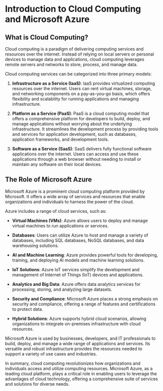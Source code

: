 # Introduction to Cloud Computing and Microsoft Azure

## What is Cloud Computing?

Cloud computing is a paradigm of delivering computing services and resources over the internet. Instead of relying on local servers or personal devices to manage data and applications, cloud computing leverages remote servers and networks to store, process, and manage data.

Cloud computing services can be categorized into three primary models:

1. **Infrastructure as a Service (IaaS)**: IaaS provides virtualized computing resources over the internet. Users can rent virtual machines, storage, and networking components on a pay-as-you-go basis, which offers flexibility and scalability for running applications and managing infrastructure.

2. **Platform as a Service (PaaS)**: PaaS is a cloud computing model that offers a comprehensive platform for developers to build, deploy, and manage applications without worrying about the underlying infrastructure. It streamlines the development process by providing tools and services for application development, such as databases, application frameworks, and development tools.

3. **Software as a Service (SaaS)**: SaaS delivers fully functional software applications over the internet. Users can access and use these applications through a web browser without needing to install or maintain any software on their local devices.

## The Role of Microsoft Azure

Microsoft Azure is a prominent cloud computing platform provided by Microsoft. It offers a wide array of services and resources that enable organizations and individuals to harness the power of the cloud.

Azure includes a range of cloud services, such as:

- **Virtual Machines (VMs)**: Azure allows users to deploy and manage virtual machines to run applications or services.

- **Databases**: Users can utilize Azure to host and manage a variety of databases, including SQL databases, NoSQL databases, and data warehousing solutions.

- **AI and Machine Learning**: Azure provides powerful tools for developing, training, and deploying AI models and machine learning solutions.

- **IoT Solutions**: Azure IoT services simplify the development and management of Internet of Things (IoT) devices and applications.

- **Analytics and Big Data**: Azure offers data analytics services for processing, storing, and analyzing large datasets.

- **Security and Compliance**: Microsoft Azure places a strong emphasis on security and compliance, offering a range of features and certifications to protect data.

- **Hybrid Solutions**: Azure supports hybrid cloud scenarios, allowing organizations to integrate on-premises infrastructure with cloud resources.

Microsoft Azure is used by businesses, developers, and IT professionals to build, deploy, and manage a wide range of applications and services. Its versatile and robust infrastructure provides the resources needed to support a variety of use cases and industries.

In summary, cloud computing revolutionizes how organizations and individuals access and utilize computing resources. Microsoft Azure, as a leading cloud platform, plays a critical role in enabling users to leverage the advantages of cloud technology, offering a comprehensive suite of services and solutions for diverse needs.
